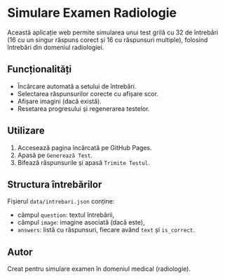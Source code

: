 # Simulare Examen Radiologie

Această aplicație web permite simularea unui test grilă cu 32 de întrebări (16 cu un singur răspuns corect și 16 cu răspunsuri multiple), folosind întrebări din domeniul radiologiei.

## Funcționalități
- Încărcare automată a setului de întrebări.
- Selectarea răspunsurilor corecte cu afișare scor.
- Afișare imagini (dacă există).
- Resetarea progresului și regenerarea testelor.

## Utilizare
1. Accesează pagina încărcată pe GitHub Pages.
2. Apasă pe `Generează Test`.
3. Bifează răspunsurile și apasă `Trimite Testul`.

## Structura întrebărilor
Fișierul `data/intrebari.json` conține:
- câmpul `question`: textul întrebării,
- câmpul `image`: imagine asociată (dacă este),
- `answers`: listă cu răspunsuri, fiecare având `text` și `is_correct`.

## Autor
Creat pentru simulare examen în domeniul medical (radiologie).
